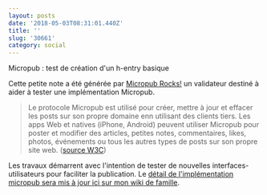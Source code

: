 ```yaml
---
layout: posts
date: '2018-05-03T08:31:01.440Z'
title: ''
slug: '30661'
category: social
---
```

Micropub : test de création d'un h-entry basique

Cette petite note a été générée par [Micropub Rocks!](https://micropub.rocks/) un validateur destiné à aider à tester une implémentation Micropub. 

> Le protocole Micropub est utilisé pour créer, mettre à jour et effacer les posts sur son propre domaine enn utilisant des clients tiers. Les apps Web et natives (iPhone, Android) peuvent utiliser Micropub pour poster et modifier des articles, petites notes, commentaires, likes, photos, événements ou tous les autres types de posts sur son propre site web. ([source W3C](https://www.w3.org/TR/micropub/#abstract-p-1))

Les travaux démarrent avec l'intention de tester de nouvelles interfaces-utilisateurs pour faciliter la publication. 
Le [détail de l'implémentation micropub sera mis à jour ici sur mon wiki de famille](http://ducamp.me/Xtof/micropub). 
